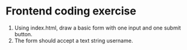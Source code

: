 # Frontend coding exercise

1. Using index.html, draw a basic form with one input and one submit button.
2. The form should accept a text string username.
